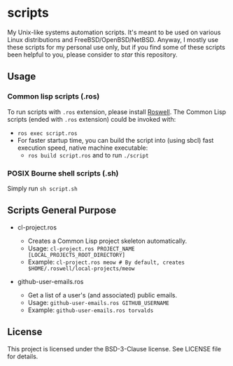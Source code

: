# scripts
My Unix-like systems automation scripts.
It's meant to be used on various Linux distributions and FreeBSD/OpenBSD/NetBSD.
Anyway, I mostly use these scripts for my personal use only, but if you find
some of these scripts been helpful to you, please consider to *star* this repository.


## Usage
### Common lisp scripts (.ros)
To run scripts with `.ros` extension, please install [Roswell](https://roswell.github.io/Installation.html).
The Common Lisp scripts (ended with `.ros` extension) could be invoked with:
- `ros exec script.ros`
- For faster startup time, you can build the script into (using sbcl) fast execution speed, native machine executable:
  - `ros build script.ros` and to run `./script`

### POSIX Bourne shell scripts (.sh)
Simply run `sh script.sh`

## Scripts General Purpose

- cl-project.ros
  - Creates a Common Lisp project skeleton automatically.
  - Usage: `cl-project.ros PROJECT_NAME [LOCAL_PROJECTS_ROOT_DIRECTORY]`
  - Example: `cl-project.ros meow # By default, creates $HOME/.roswell/local-projects/meow`
  
- github-user-emails.ros
  - Get a list of a user's (and associated) public emails.
  - Usage: `github-user-emails.ros GITHUB_USERNAME`
  - Example: `github-user-emails.ros torvalds`

## License
This project is licensed under the BSD-3-Clause license. See LICENSE file for details.

